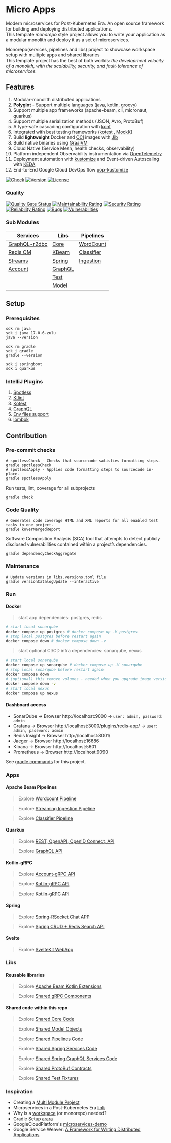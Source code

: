 # Micro Apps

Modern microservices for Post-Kubernetes Era. An open source framework for building and deploying distributed applications.  
This template _monorepo_ style project allows you to write your application as a modular monolith and deploy it as a set of microservices.

Monorepo(services, pipelines and libs) project to showcase workspace setup with multiple apps and shared libraries  
This template project has the best of both worlds: _the development velocity of a monolith, with the scalability, security, and fault-tolerance of microservices._

## Features

1. Modular-monolith distributed applications
1. **Polyglot** - Support multiple languages (java, kotlin, groovy)
2. Support multiple app frameworks (apache-beam, cli, micronaut, quarkus)
3. Support multiple serialization methods (JSON, Avro, ProtoBuf)
4. A type-safe cascading configuration with [konf](https://github.com/uchuhimo/konf)
5. Integrated with best testing frameworks ([kotest](https://github.com/kotest/kotest/blob/master/doc/reference.md)
   , [MockK](https://mockk.io/))
6. Build **lightweight** Docker and [OCI](https://github.com/opencontainers/image-spec) images
   with [Jib](https://github.com/GoogleContainerTools/jib)
7. Build native binaries using [GraalVM](https://www.graalvm.org/)
8. Cloud Native (Service Mesh, health checks, observability)
9. Platform independent Observability instrumentation via [OpenTelemetry](https://opentelemetry.io/)
10. Deployment automation with [kustomize](https://kustomize.io/) and Event-driven Autoscaling
    with [KEDA](https://keda.sh/)
11. End-to-End Google Cloud DevOps flow [pop-kustomize](https://github.com/vszal/pop-kustomize)

[![Check](https://github.com/xmlking/micro-apps/workflows/Check/badge.svg)](https://github.com/xmlking/micro-apps/actions?query=workflow%3ACheck)
[![Version](https://img.shields.io/github/v/tag/xmlking/micro-apps)](https://github.com/xmlking/micro-apps/tags)
[![License](https://img.shields.io/github/license/xmlking/micro-apps)](https://github.com/xmlking/micro-apps/blob/develop/LICENSE)

### Quality

[![Quality Gate Status](https://sonarcloud.io/api/project_badges/measure?project=xmlking_jvm-gitops&metric=alert_status)](https://sonarcloud.io/dashboard?id=xmlking_jvm-gitops)
[![Maintainability Rating](https://sonarcloud.io/api/project_badges/measure?project=xmlking_jvm-gitops&metric=sqale_rating)](https://sonarcloud.io/dashboard?id=xmlking_jvm-gitops)
[![Security Rating](https://sonarcloud.io/api/project_badges/measure?project=xmlking_jvm-gitops&metric=security_rating)](https://sonarcloud.io/dashboard?id=xmlking_jvm-gitops)
[![Reliability Rating](https://sonarcloud.io/api/project_badges/measure?project=xmlking_jvm-gitops&metric=reliability_rating)](https://sonarcloud.io/dashboard?id=xmlking_jvm-gitops)
[![Bugs](https://sonarcloud.io/api/project_badges/measure?project=xmlking_jvm-gitops&metric=bugs)](https://sonarcloud.io/dashboard?id=xmlking_jvm-gitops)
[![Vulnerabilities](https://sonarcloud.io/api/project_badges/measure?project=xmlking_jvm-gitops&metric=vulnerabilities)](https://sonarcloud.io/dashboard?id=xmlking_jvm-gitops)

### Sub Modules

| Services                                         | Libs                      | Pipelines                            |
|--------------------------------------------------|---------------------------|--------------------------------------|
| [GraphQL-r2dbc](./services/spring-graphql-r2dbc) | [Core](./libs/core)       | [WordCount](./pipelines/wordcount)   |
| [Redis OM](./services/redis)                     | [KBeam](./libs/kbeam)     | [Classifier](./pipelines/classifier) |
| [Streams](./services/streams)                    | [Spring](./libs/spring)   | [Ingestion](./pipelines/ingestion)   |
| [Account](./services/account)                    | [GraphQL](./libs/graphql) |                                      |
|                                                  | [Test](./libs/test)       |                                      |
|                                                  | [Model](./libs/model)     |                                      |

## Setup

### Prerequisites

```shell
sdk rm java
sdk i java 17.0.6-zulu
java --version

sdk rm gradle
sdk i gradle
gradle --version

sdk i springboot
sdk i quarkus
```

### IntelliJ Plugins

1. [Spotless](https://plugins.jetbrains.com/plugin/18321-spotless-gradle)
2. [Ktlint](https://plugins.jetbrains.com/plugin/15057-ktlint-unofficial-/)
3. [Kotest](https://plugins.jetbrains.com/plugin/14080-kotest)
4. [GraphQL](https://plugins.jetbrains.com/plugin/8097-graphql)
5. [Env files support](https://plugins.jetbrains.com/plugin/9525--env-files-support)
6. [lombok](https://plugins.jetbrains.com/plugin/6317-lombok)

## Contribution

### Pre-commit checks

```shell
# spotlessCheck - Checks that sourcecode satisfies formatting steps.
gradle spotlessCheck
# spotlessApply - Applies code formatting steps to sourcecode in-place.
gradle spotlessApply
```

Run tests, lint, coverage for all subprojects

```shell
gradle check
```

### Code Quality

```shell
# Generates code coverage HTML and XML reports for all enabled test tasks in one project.
gradle koverMergedReport
```

Software Composition Analysis (SCA) tool that attempts to detect publicly disclosed vulnerabilities contained within a
project’s dependencies.

```shell
gradle dependencyCheckAggregate
```

### Maintenance

```shell
# Update versions in libs.versions.toml file
gradle versionCatalogUpdate --interactive
```

### Run

#### Docker

> start app dependencies: postgres, redis

```bash
# start local sonarqube
docker compose up postgres # docker compose up -V postgres
# stop local postgres before restart again
docker compose down # docker compose down -v
```

> start optional CI/CD infra dependencies: sonarqube, nexus

```bash
# start local sonarqube
docker compose up sonarqube # docker compose up -V sonarqube
# stop local sonarqube before restart again
docker compose down
# (optional) this remove volumes - needed when you upgrade image versions 
docker compose down -v
# start local nexus
docker compose up nexus
```

#### Dashboard access

* SonarQube → Browser http://localhost:9000 → `user: admin, password: admin`
* Grafana → Browser http://localhost:3000/plugins/redis-app/ → `user: admin, password: admin`
* Redis Insight → Browser http://localhost:8001/
* Jaeger → Browser http://localhost:16686
* Kibana → Browser http://localhost:5601
* Prometheus → Browser http://localhost:9090

See [gradle commands](docs/advanced/gradle.md) for this project.

### Apps

#### Apache Beam Pipelines

> Explore [Wordcount Pipeline](./pipelines/wordcount/)

> Explore [Streaming Ingestion Pipeline](./pipelines/ingestion/)

> Explore [Classifier Pipeline](./pipelines/classifier/)

#### Quarkus

> Explore [REST, OpenAPI, OpenID Connect, API](./services/greeting/)

> Explore [GraphQL API](./services/person/)

#### Kotlin-gRPC

> Explore [Account-gRPC API](./services/account/)

> Explore [Kotlin-gRPC API](./services/keying/)

> Explore [Kotlin-gRPC API](./services/linking/)

#### Spring

> Explore [Spring-RSocket Chat APP](./services/chat/)

> Explore [Spring CRUD + Redis Search API](./services/entity/)

#### Svelte

> Explore [SvelteKit WebApp](./services/webapp/)

### Libs

#### Reusable libraries

> Explore [Apache Beam Kotlin Extensions](./libs/kbeam/)

> Explore [Shared gRPC Components](./libs/grpc/)

#### Shared code within this repo

> Explore [Shared Core Code](./libs/core/)

> Explore [Shared Model Objects](./libs/model/)

> Explore [Shared Pipelines Code](./libs/pipeline/)

> Explore [Shared Spring Services Code](./libs/spring/)

> Explore [Shared Spring GraphQL Services Code](./libs/graphql/)
>
> Explore [Shared ProtoBuf Contracts](./libs/proto/)

> Explore [Shared Test Fixtures](./libs/test/)

### Inspiration

* Creating a [Multi Module Project](https://spring.io/guides/gs/multi-module/)
* Microservices in a Post-Kubernetes Era [link](https://www.infoq.com/articles/microservices-post-kubernetes)
* Why is a [workspace](https://nrwl.io/nx/why-a-workspace) (or monorepo) needed?
* Gradle Setup [arara](https://github.com/cereda/arara)
* GoogleCloudPlatform's [microservices-demo](https://github.com/GoogleCloudPlatform/microservices-demo)
* Google Service Weaver: [A Framework for Writing Distributed Applications](https://opensource.googleblog.com/2023/03/introducing-service-weaver-framework-for-writing-distributed-applications.html)
